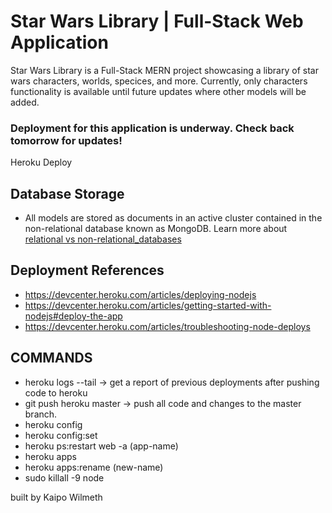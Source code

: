 # Star Wars Library | Full-Stack Web Application

Star Wars Library is a Full-Stack MERN project showcasing a library of star wars characters, worlds, specices, and more.
Currently, only characters functionality is available until future updates where other models will be added.

### Deployment for this application is underway. Check back tomorrow for updates!

Heroku Deploy
  
## Database Storage
  - All models are stored as documents in an active cluster contained in the non-relational database known as MongoDB.
  Learn more about [relational vs non-relational_databases](https://www.pluralsight.com/blog/software-development/relational-vs-non-relational-databases)


## Deployment References
 - https://devcenter.heroku.com/articles/deploying-nodejs
 - https://devcenter.heroku.com/articles/getting-started-with-nodejs#deploy-the-app
 - https://devcenter.heroku.com/articles/troubleshooting-node-deploys

## COMMANDS
 - heroku logs --tail -> get a report of previous deployments after pushing code to heroku
 - git push heroku master -> push all code and changes to the master branch.
 - heroku config
 - heroku config:set
 - heroku ps:restart web -a (app-name) 
 - heroku apps
 - heroku apps:rename (new-name)
 - sudo killall -9 node

built by Kaipo Wilmeth
